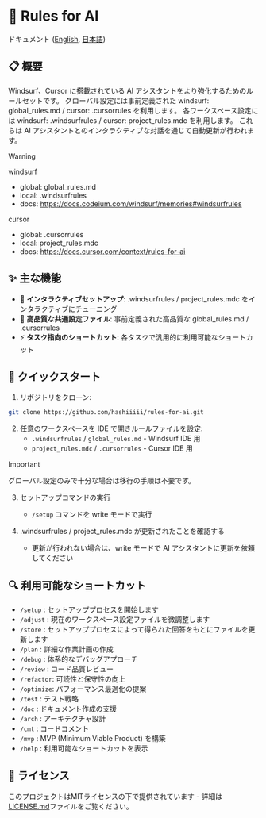 # 🤖 Rules for AI

ドキュメント ([English](https://github.com/hashiiiii/rules-for-ai/blob/main/README.md), [日本語](https://github.com/hashiiiii/rules-for-ai/blob/main/README_JA.md))

## 📋 概要

Windsurf、Cursor に搭載されている AI アシスタントをより強化するためのルールセットです。
グローバル設定には事前定義された windsurf: global_rules.md / cursor: .cursorrules を利用します。
各ワークスペース設定には windsurf: .windsurfrules / cursor: project_rules.mdc を利用します。
これらは AI アシスタントとのインタラクティブな対話を通じて自動更新が行われます。

> [!WARNING]
>
> windsurf
> - global: global_rules.md
> - local: .windsurfrules
> - docs: https://docs.codeium.com/windsurf/memories#windsurfrules
>
> cursor
> - global: .cursorrules
> - local: project_rules.mdc
> - docs: https://docs.cursor.com/context/rules-for-ai
>

## ✨ 主な機能

- 🔄 **インタラクティブセットアップ**: .windsurfrules / project_rules.mdc をインタラクティブにチューニング
- 📝 **高品質な共通設定ファイル**: 事前定義された高品質な global_rules.md / .cursorrules
- ⚡ **タスク指向のショートカット**: 各タスクで汎用的に利用可能なショートカット

## 🚀 クイックスタート

1. リポジトリをクローン:
```bash
git clone https://github.com/hashiiiii/rules-for-ai.git
```

2. 任意のワークスペースを IDE で開きルールファイルを設定:
   - `.windsurfrules` / `global_rules.md` - Windsurf IDE 用
   - `project_rules.mdc` / `.cursorrules` - Cursor IDE 用

> [!IMPORTANT]
>
> グローバル設定のみで十分な場合は移行の手順は不要です。
>

3. セットアップコマンドの実行
   - `/setup` コマンドを write モードで実行

4. .windsurfrules / project_rules.mdc が更新されたことを確認する
   - 更新が行われない場合は、write モードで AI アシスタントに更新を依頼してください

## 🔍 利用可能なショートカット

- `/setup`   : セットアッププロセスを開始します
- `/adjust`  : 現在のワークスペース設定ファイルを微調整します
- `/store`   : セットアッププロセスによって得られた回答をもとにファイルを更新します
- `/plan`    : 詳細な作業計画の作成
- `/debug`   : 体系的なデバッグアプローチ
- `/review`  : コード品質レビュー
- `/refactor`: 可読性と保守性の向上
- `/optimize`: パフォーマンス最適化の提案
- `/test`    : テスト戦略
- `/doc`     : ドキュメント作成の支援
- `/arch`    : アーキテクチャ設計
- `/cmt`     : コードコメント
- `/mvp`     : MVP (Minimum Viable Product) を構築
- `/help`    : 利用可能なショートカットを表示

## 📄 ライセンス

このプロジェクトはMITライセンスの下で提供されています - 詳細は[LICENSE.md](LICENSE.md)ファイルをご覧ください。
